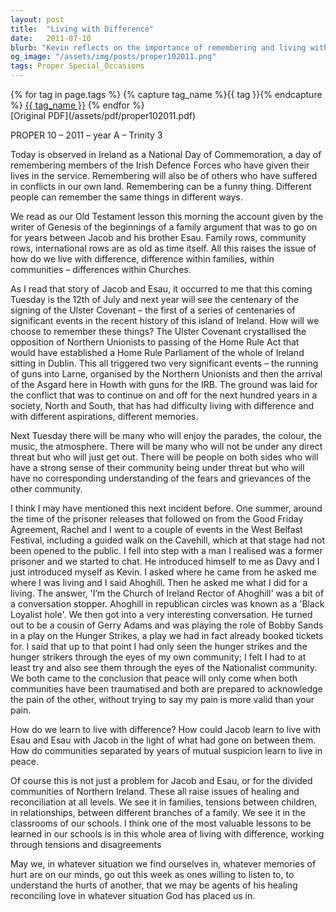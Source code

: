 ```yaml
---
layout: post
title:  "Living with Difference"
date:   2011-07-10
blurb: "Kevin reflects on the importance of remembering and living with differences, drawing parallels between the biblical story of Jacob and Esau and the historical and contemporary conflicts in Ireland. He emphasizes the need for mutual understanding and reconciliation, recognizing the trauma and pain of all communities involved. The sermon calls for empathy and the role of individuals as agents of healing and reconciliation in their own contexts."
og_image: "/assets/img/posts/proper102011.png"
tags: Proper Special_Occasions
---    
```

<div class="tag-pills">
  {% for tag in page.tags %}
    {% capture tag_name %}{{ tag }}{% endcapture %}
    <a href="{{ site.baseurl }}/tag/{{ tag_name }}" class="tag-pill">{{ tag_name }}</a>
  {% endfor %}
</div>
[Original PDF](/assets/pdf/proper102011.pdf)

PROPER 10 – 2011 – year A – Trinity 3

Today is observed in Ireland as a National Day of Commemoration, a day of remembering members of the Irish Defence Forces who have given their lives in the service. Remembering will also be of others who have suffered in conflicts in our own land. Remembering can be a funny thing. Different people can remember the same things in different ways.

We read as our Old Testament lesson this morning the account given by the writer of Genesis of the beginnings of a family argument that was to go on for years between Jacob and his brother Esau. Family rows, community rows, international rows are as old as time itself. All this raises the issue of how do we live with difference, difference within families, within communities – differences within Churches.

As I read that story of Jacob and Esau, it occurred to me that this coming Tuesday is the 12th of July and next year will see the centenary of the signing of the Ulster Covenant – the first of a series of centenaries of significant events in the recent history of this island of Ireland. How will we choose to remember these things? The Ulster Covenant crystallised the opposition of Northern Unionists to passing of the Home Rule Act that would have established a Home Rule Parliament of the whole of Ireland sitting in Dublin. This all triggered two very significant events – the running of guns into Larne, organised by the Northern Unionists and then the arrival of the Asgard here in Howth with guns for the IRB. The ground was laid for the conflict that was to continue on and off for the next hundred years in a society, North and South, that has had difficulty living with difference and with different aspirations, different memories.

Next Tuesday there will be many who will enjoy the parades, the colour, the music, the atmosphere. There will be many who will not be under any direct threat but who will just get out. There will be people on both sides who will have a strong sense of their community being under threat but who will have no corresponding understanding of the fears and grievances of the other community.

I think I may have mentioned this next incident before. One summer, around the time of the prisoner releases that followed on from the Good Friday Agreement, Rachel and I went to a couple of events in the West Belfast Festival, including a guided walk on the Cavehill, which at that stage had not been opened to the public. I fell into step with a man I realised was a former prisoner and we started to chat. He introduced himself to me as Davy and I just introduced myself as Kevin. I asked where he came from he asked me where I was living and I said Ahoghill. Then he asked me what I did for a living. The answer, 'I’m the Church of Ireland Rector of Ahoghill' was a bit of a conversation stopper. Ahoghill in republican circles was known as a 'Black Loyalist hole'. We then got into a very interesting conversation. He turned out to be a cousin of Gerry Adams and was playing the role of Bobby Sands in a play on the Hunger Strikes, a play we had in fact already booked tickets for. I said that up to that point I had only seen the hunger strikes and the hunger strikers through the eyes of my own community; I felt I had to at least try and also see them through the eyes of the Nationalist community. We both came to the conclusion that peace will only come when both communities have been traumatised and both are prepared to acknowledge the pain of the other, without trying to say my pain is more valid than your pain.

How do we learn to live with difference? How could Jacob learn to live with Esau and Esau with Jacob in the light of what had gone on between them. How do communities separated by years of mutual suspicion learn to live in peace.

Of course this is not just a problem for Jacob and Esau, or for the divided communities of Northern Ireland. These all raise issues of healing and reconciliation at all levels. We see it in families, tensions between children, in relationships, between different branches of a family. We see it in the classrooms of our schools. I think one of the most valuable lessons to be learned in our schools is in this whole area of living with difference, working through tensions and disagreements

May we, in whatever situation we find ourselves in, whatever memories of hurt are on our minds, go out this week as ones willing to listen to, to understand the hurts of another, that we may be agents of his healing reconciling love in whatever situation God has placed us in.
